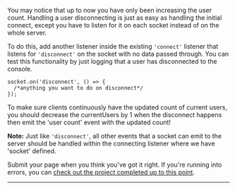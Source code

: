 <div class="challenge-instructions"><div><section id="description">
<p>You may notice that up to now you have only been increasing the user count. Handling a user disconnecting is just as easy as handling the initial connect, except you have to listen for it on each socket instead of on the whole server.</p>
<p>To do this, add another listener inside the existing <code>'connect'</code> listener that listens for <code>'disconnect'</code> on the socket with no data passed through. You can test this functionality by just logging that a user has disconnected to the console.</p>
<pre class="language-js" tabindex="0"><code class="language-js">socket<span class="token punctuation">.</span><span class="token function">on</span><span class="token punctuation">(</span><span class="token string">'disconnect'</span><span class="token punctuation">,</span> <span class="token punctuation">(</span><span class="token punctuation">)</span> <span class="token operator">=&gt;</span> <span class="token punctuation">{</span>
  <span class="token comment">/*anything you want to do on disconnect*/</span>
<span class="token punctuation">}</span><span class="token punctuation">)</span><span class="token punctuation">;</span>
</code></pre>
<p>To make sure clients continuously have the updated count of current users, you should decrease the currentUsers by 1 when the disconnect happens then emit the 'user count' event with the updated count!</p>
<p><strong>Note:</strong> Just like <code>'disconnect'</code>, all other events that a socket can emit to the server should be handled within the connecting listener where we have 'socket' defined.</p>
<p>Submit your page when you think you've got it right. If you're running into errors, you can <a href="https://gist.github.com/camperbot/ab1007b76069884fb45b215d3c4496fa" rel="noopener noreferrer nofollow" target="_blank">check out the project completed up to this point</a>.</p>
</section></div><hr/></div>